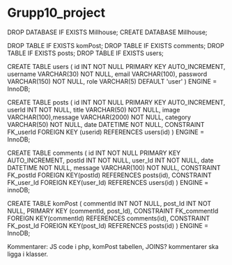 # Grupp10_project
DROP DATABASE IF EXISTS Millhouse;
CREATE DATABASE Millhouse;

DROP TABLE IF EXISTS komPost;
DROP TABLE IF EXISTS comments;
DROP TABLE IF EXISTS posts; 
DROP TABLE IF EXISTS users;

CREATE TABLE users ( 
    id INT NOT NULL PRIMARY KEY AUTO_INCREMENT,
    username VARCHAR(30) NOT NULL,
    email VARCHAR(100), 
    password VARCHAR(150) NOT NULL, 
    role VARCHAR(5) DEFAULT 'user'
) ENGINE = InnoDB;

CREATE TABLE posts ( 
    id INT NOT NULL PRIMARY KEY AUTO_INCREMENT, 
    userId INT NOT NULL,
    title VARCHAR(50) NOT NULL, 
    image VARCHAR(100),message VARCHAR(2000) NOT NULL, 
    category VARCHAR(50) NOT NULL, 
    date DATETIME NOT NULL,
        CONSTRAINT FK_userId FOREIGN KEY (userid) REFERENCES users(id)
) ENGINE = InnoDB;

CREATE TABLE comments ( 
    id INT NOT NULL PRIMARY KEY AUTO_INCREMENT, 
    postId INT NOT NULL,
    user_Id INT NOT NULL, 
    date DATETIME NOT NULL,
    message VARCHAR(100) NOT NULL, 
    CONSTRAINT FK_postId FOREIGN KEY(postId) REFERENCES posts(id),
    CONSTRAINT FK_user_Id FOREIGN KEY(user_Id) REFERENCES users(id)
) ENGINE = innoDB;

CREATE TABLE komPost ( 
    commentId INT NOT NULL,
    post_Id INT NOT NULL,
    PRIMARY KEY (commentId, post_Id),
    CONSTRAINT FK_commentId FOREIGN KEY(commentId) REFERENCES comments(id),
    CONSTRAINT FK_post_Id FOREIGN KEY(post_Id) REFERENCES posts(id)
) ENGINE = InnoDB;


Kommentarer: JS code i php, komPost tabellen, JOINS? kommentarer ska ligga i klasser. 

    
    